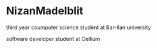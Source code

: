 # NizanMadelblit

third year coumputer science student at Bar-Ilan university

software developer student at Cellium

